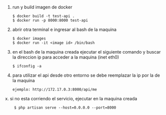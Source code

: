 1. 	run y build imagen de docker

		$ docker build -t test-api . 
		$ docker run -p 8000:8000 test-api 

2. 	abrir otra terminal e ingresar al bash de la maquina

		$ docker images
		$ docker run -it <image id> /bin/bash

3. 	en el bash de la maquina creada ejecutar el siguiente comando y
	buscar la direccion ip para acceder a la maquina (inet eth0)

		$ ifconfig -a

4. 	para utilizar el api desde otro entorno se debe reemplazar la ip por la de la 	maquina
	
		ejemplo: http://172.17.0.3:8000/api/me

x. 	si no esta corriendo el servicio, ejecutar en la maquina creada

		$ php artisan serve --host=0.0.0.0 --port=8000

